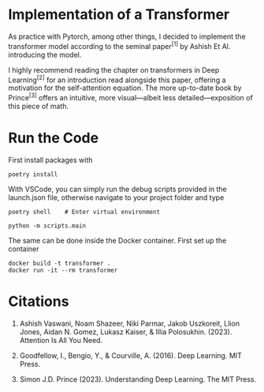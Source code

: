 # Implementation of a Transformer

As practice with Pytorch, among other things, I decided to implement the transformer model according to the seminal paper<sup>[1]</sup> by Ashish Et Al. introducing the model. 

I highly recommend reading the chapter on transformers in Deep Learning<sup>[2]</sup> for an introduction read alongside this paper, offering a motivation for the self-attention equation. The more up-to-date book by Prince<sup>[3]</sup> offers an intuitive, more visual—albeit less detailed—exposition of this piece of math.

# Run the Code
First install packages with
```
poetry install
```

With VSCode, you can simply run the debug scripts provided in the launch.json file, otherwise navigate to your project folder and type

```
poetry shell    # Enter virtual environment

python -m scripts.main
```

The same can be done inside the Docker container. First set up the container
```
docker build -t transformer .
docker run -it --rm transformer
```

# Citations

1. Ashish Vaswani, Noam Shazeer, Niki Parmar, Jakob Uszkoreit, Llion Jones, Aidan N. Gomez, Lukasz Kaiser, & Illia Polosukhin. (2023). Attention Is All You Need.

2. Goodfellow, I., Bengio, Y., & Courville, A. (2016). Deep Learning. MIT Press.

3. Simon J.D. Prince (2023). Understanding Deep Learning. The MIT Press.
